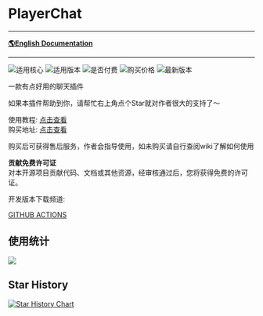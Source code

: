 # PlayerChat

-------------------------------------------------------------------------------

[**🌎English Documentation**](README.md)

-------------------------------------------------------------------------------

![适用核心](https://img.shields.io/badge/适用核心-Spigot|Folia-blue)
![适用版本](https://img.shields.io/badge/适用版本-1.7.x--1.21.x-blue)
![是否付费](https://img.shields.io/badge/是否付费-开源付费-blue)
![购买价格](https://img.shields.io/badge/dynamic/json?url=https%3A%2F%2Fafdian.com%2Fapi%2Fcreator%2Fget-plan-skus%3Fplan_id%3D83c6b64614cd11ee8dee52540025c377&query=%24.data.plan.show_price&suffix=CNY&label=%E8%B4%AD%E4%B9%B0%E4%BB%B7%E6%A0%BC)
![最新版本](https://img.shields.io/badge/dynamic/json?url=https%3A%2F%2Fricedoc.handyplus.cn%2Fversion.json&query=%24.PlayerChat&prefix=v&label=%E6%9C%80%E6%96%B0%E7%89%88%E6%9C%AC)

一款有点好用的聊天插件

如果本插件帮助到你，请帮忙右上角点个Star就对作者很大的支持了～

使用教程: [点击查看](https://ricedoc.handyplus.cn/wiki/PlayerChat/README/)  
购买地址: [点击查看](https://afdian.net/item/83c6b64614cd11ee8dee52540025c377)

购买后可获得售后服务，作者会指导使用，如未购买请自行查阅wiki了解如何使用

**贡献免费许可证**  
对本开源项目贡献代码、文档或其他资源，经审核通过后，您将获得免费的许可证。

开发版本下载频道:

[GITHUB ACTIONS](https://github.com/handy-git/PlayerChat/actions)

## 使用统计

![](https://bstats.org/signatures/bukkit/PlayerChat.svg)

## Star History

[![Star History Chart](https://api.star-history.com/svg?repos=handy-git/PlayerChat&type=Date)](https://star-history.com/#handy-git/PlayerChat&Date)

